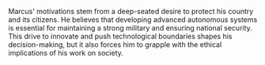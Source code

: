 Marcus' motivations stem from a deep-seated desire to protect his country and its citizens. He believes that developing advanced autonomous systems is essential for maintaining a strong military and ensuring national security. This drive to innovate and push technological boundaries shapes his decision-making, but it also forces him to grapple with the ethical implications of his work on society.